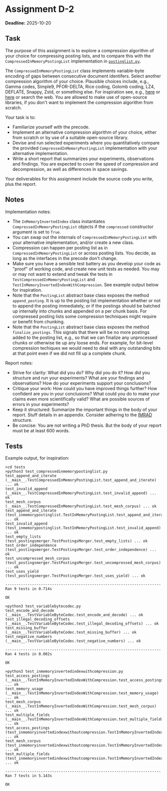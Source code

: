 # Assignment D-2

**Deadline:** 2025-10-20

## Task

The purpose of this assignment is to explore a compression algorithm of your choice for compressing posting lists, and to compare this with the `CompressedInMemoryPostingList` implementation in [`postinglist.py`](../in3120/postinglist.py).

The `CompressedInMemoryPostingList` class implements variable-byte encoding of gaps between consecutive document identifers. Select another compression algorithm of your choice. Plausible choices include, e.g., Gamma codes, Simple9, PFOR-DELTA, Rice coding, Golomb coding, LZ4, DEFLATE, Snappy, Zstd, or something else. For inspiration see, e.g., [here](../slides/compression.pdf) or [here](../papers/decoding-billions-of-integers-per-second.pdf) or search the web. You are allowed to make use of open-source libraries, if you don't want to implement the compression algorithm from scratch.

Your task is to:

* Familiarize yourself with the precode.
* Implement an alternative compression algorithm of your choice, either from scratch or by use of a suitable open-source library.
* Devise and run selected experiments where you quantitatively compare the provided `CompressedInMemoryPostingList` implementation with your alternative implementation.
* Write a short report that summarizes your experiments, observations and findings. You are expected to cover the speed of compression and decompression, as well as differences in space savings.

Your deliverables for this assignment include the source code you write, plus the report.

## Notes

Implementation notes:

* The `InMemoryInvertedIndex` class instantiates `CompressedInMemoryPostingList` objects if the `compressed` constructor argument is set to `True`.
* You can swap out the internals of `CompressedInMemoryPostingList` with your alternative implementation, and/or create a new class.
* Compression can happen per posting list as in `CompressedInMemoryPostingList` or across posting lists. You decide, as long as the interfaces in the precode don't change.
* Make sure you have a sensible test battery as you develop your code as "proof" of working code, and create new unit tests as needed. You may or may not want to extend and tweak the tests in `TestCompressedInMemoryPostingList` and `TestInMemoryInvertedIndexWithCompression`. See example output below for inspiration.
* Note that the `PostingList` abstract base class exposes the method `append_posting`. It is up to the posting list implementation whether or not to append the posting immediately, or if the postings should be batched up internally into chunks and appended on a per chunk basis. For compressed posting lists some compression techniques might require or benefit from chunking.
* Note that the `PostingList` abstract base class exposes the method `finalize_postings`. This signals that there will be no more postings added to the posting list, e.g., so that we can finalize any unprocessed chunks or otherwise tie up any loose ends. For example, for bit-level compression techiques we would need to deal with any outstanding bits at that point even if we did not fill up a complete chunk.

Report notes:

* Strive for clarity: What did you do? Why did you do it? How did you structure and run your experiments? What are your findings and observations? How do your experiments support your conclusions?
* Critique your work: How could you have improved things further? How confident are you in your conclusions? What could you do to make your claims even more scientifically valid? What are possible sources of errors in your experiments?
* Keep it structured: Summarize the important things in the body of your report. Stuff details in an appendix. Consider adhering to the [IMRAD](https://en.wikipedia.org/wiki/IMRAD) structure.
* Be concise: You are not writing a PhD thesis. But the body of your report must be at least 600 words.

## Tests

Example output, for inspiration:

```text
>cd tests
>python3 test_compressedinmemorypostinglist.py
test_append_and_iterate (__main__.TestCompressedInMemoryPostingList.test_append_and_iterate) ... ok
test_invalid_append (__main__.TestCompressedInMemoryPostingList.test_invalid_append) ... ok
test_mesh_corpus (__main__.TestCompressedInMemoryPostingList.test_mesh_corpus) ... ok
test_append_and_iterate (test_inmemorypostinglist.TestInMemoryPostingList.test_append_and_iterate) ... ok
test_invalid_append (test_inmemorypostinglist.TestInMemoryPostingList.test_invalid_append) ... ok
test_empty_lists (test_postingsmerger.TestPostingsMerger.test_empty_lists) ... ok
test_order_independence (test_postingsmerger.TestPostingsMerger.test_order_independence) ... ok
test_uncompressed_mesh_corpus (test_postingsmerger.TestPostingsMerger.test_uncompressed_mesh_corpus) ... ok
test_uses_yield (test_postingsmerger.TestPostingsMerger.test_uses_yield) ... ok

----------------------------------------------------------------------
Ran 9 tests in 0.714s

OK
```

```text
>python3 test_variablebytecodec.py
test_encode_and_decode (__main__.TestVariableByteCodec.test_encode_and_decode) ... ok
test_illegal_decoding_offsets (__main__.TestVariableByteCodec.test_illegal_decoding_offsets) ... ok
test_missing_buffer (__main__.TestVariableByteCodec.test_missing_buffer) ... ok
test_negative_numbers (__main__.TestVariableByteCodec.test_negative_numbers) ... ok

----------------------------------------------------------------------
Ran 4 tests in 0.002s

OK
```

```text
>python3 test_inmemoryinvertedindexwithcompression.py
test_access_postings (__main__.TestInMemoryInvertedIndexWithCompression.test_access_postings) ... ok
test_memory_usage (__main__.TestInMemoryInvertedIndexWithCompression.test_memory_usage) ... ok
test_mesh_corpus (__main__.TestInMemoryInvertedIndexWithCompression.test_mesh_corpus) ... ok
test_multiple_fields (__main__.TestInMemoryInvertedIndexWithCompression.test_multiple_fields) ... ok
test_access_postings (test_inmemoryinvertedindexwithoutcompression.TestInMemoryInvertedIndexWithoutCompression.test_access_postings) ... ok
test_mesh_corpus (test_inmemoryinvertedindexwithoutcompression.TestInMemoryInvertedIndexWithoutCompression.test_mesh_corpus) ... ok
test_multiple_fields (test_inmemoryinvertedindexwithoutcompression.TestInMemoryInvertedIndexWithoutCompression.test_multiple_fields) ... ok

----------------------------------------------------------------------
Ran 7 tests in 5.143s

OK
```
